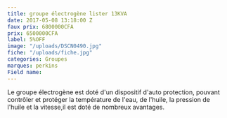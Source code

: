 ```yaml
---
title: groupe électrogène lister 13KVA
date: 2017-05-08 13:18:00 Z
faux prix: 6800000CFA
prix: 6500000CFA
label: 5%OFF
image: "/uploads/DSCN0490.jpg"
fiche: "/uploads/fiche.jpg"
categories: Groupes
marques: perkins
Field name: 
---
```


Le groupe électrogène est doté d'un dispositif d'auto protection, pouvant contrôler et protéger la température de l'eau, de l'huile, la pression de l'huile et la vitesse,il est doté de nombreux avantages.